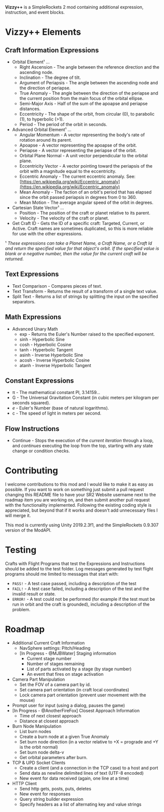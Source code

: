 **Vizzy++** is a SimpleRockets 2 mod containing additional expression, instruction, and event blocks.

# Vizzy++ Elements

## Craft Information Expressions

* Orbital Element¹ ...
    * Right Ascension - The angle between the reference direction and the ascending node.
    * Inclination - The degree of tilt.
    * Argument of Periapsis - The angle between the ascending node and the direction of periapse.
    * True Anomaly - The angle between the direction of the periapse and the current position from the main focus of the orbital ellipse.
    * Semi-Major Axis - Half of the sum of the apoapse and periapse distances.
    * Eccentricity - The shape of the orbit, from circular (0), to parabolic (1), to hyperbolic (>1).
    * Period - The period of the orbit in seconds.
* Advanced Orbital Element¹ ...
    * Angular Momentum - A vector representing the body's rate of rotation around its parent.
    * Apoapse - A vector representing the apoapse of the orbit.
    * Periapse - A vector representing the periapse of the orbit.
    * Orbital Plane Normal - A unit vector perpendicular to the orbital plane.
    * Eccentricity Vector - A vector pointing toward the periapsis of the orbit with a magnitude equal to the eccentricity.
    * Eccentric Anomaly - The current eccentric anomaly. See: [https://en.wikipedia.org/wiki/Eccentric_anomaly](https://en.wikipedia.org/wiki/Eccentric_anomaly)
    * Mean Anomaly - The faction of an orbit's period that has elapsed since the orbit passed periapsis in degrees from 0 to 360.
    * Mean Motion - The average angular speed of the orbit in degrees.
* Cartesian State Vector¹ ...
    * Position - The position of the craft or planet relative to its parent.
    * Velocity - The velocity of the craft or planet.
* Get Craft ID - Gets the ID of a specific craft: Targeted, Current, or Active. Craft names are sometimes duplicated, so this is more reliable for use with the other expressions.

¹ _These expressions can take a Planet Name, a Craft Name, or a Craft Id and return the specified value for that object's orbit. If the specified value is blank or a negative number, then the value for the current craft will be returned._

## Text Expressions

 * Text Comparison - Compares pieces of text.
 * Text Transform - Returns the result of a transform of a single text value.
 * Split Text - Returns a list of strings by splitting the input on the specified separators.


## Math Expressions

 * Advanced Unary Math
     * exp - Returns the Euler's Number raised to the specified exponent.
     * sinh - Hyperbolic Sine
     * cosh - Hyperbolic Cosine
     * tanh - Hyperbolic Tangent
     * asinh - Inverse Hyperbolic Sine
     * acosh - Inverse Hyperbolic Cosine
     * atanh - Inverse Hyperbolic Tangent

## Constant Expressions

* π - The mathematical constant PI, 3.14159...
* G - The Universal Gravitation Constant (in cubic meters per kilogram per seconds squared).
* _e_ - Euler's Number (base of natural logarithms).
* c - The speed of light in meters per second.

## Flow Instructions

 * Continue - Stops the execution of the _current iteration_ through a loop, and _continues_ executing the loop from the top, starting with any state change or condition checks.

# Contributing

I welcome contributions to this mod and I would like to make it as easy as possible. If you want to work on something just submit a pull request changing this README file to have your SR2 Website username next to the roadmap item you are working on, and then submit another pull request with the functionality implemented. Following the existing coding style is appreciated, but beyond that if it works and doesn't add unnecessary files I will merge it.

This mod is currently using Unity 2019.2.3f1, and the SimpleRockets 0.9.307 version of the ModAPI.

# Testing

Crafts with Flight Programs that test the Expressions and Instructions should be added to the test folder. Log messages generated by test flight programs should me limited to messages that start with:

 * `PASS!` - A test case passed, including a description of the test
 * `FAIL!` - A test case failed, including a description of the test and the invalid result or state.
 * `ERROR!` - A test could not be performed (for example if the test must be run in orbit and the craft is grounded), including a description of the problem.

# Roadmap

 * Additional Current Craft Information
     * NavSphere settings: Pitch/Heading
     * \[In Progress - @MJBWater\] Staging information
         * Current stage number
         * Number of stages remaining
         * List of parts activated by a stage (by stage number)
         * An event that fires on stage activation
 * Camera Part Manipulation
     * Set the FOV of a camera part by id.
     * Set camera part orientation (in craft local coordinates)
     * Lock camera part orientation (prevent user movement with the mouse)
 * Prompt user for input (using a dialog, pauses the game)
 * \[In Progress - @AnotherFireFox\] Closest Approach Information
     * Time of next closest approach
     * Distance at closest approach
 * Burn Node Manipulation
     * List burn nodes
     * Create a burn node at a given True Anomaly
     * Set burn node direction (in a vector relative to +X = prograde and +Y is the orbit normal)
     * Set burn node delta-v
     * Get orbital parameters after burn.
 * TCP & UPD Socket Clients
     * Create a client (and a connection in the TCP case) to a host and port
     * Send data as newline delimited lines of text (UTF-8 encoded)
     * New event for data received (again, one line at a time)
 * HTTP Client
     * Send http gets, posts, puts, deletes
     * New event for responses
     * Query string builder expression
     * Specify headers as a list of alternating key and value strings
     
